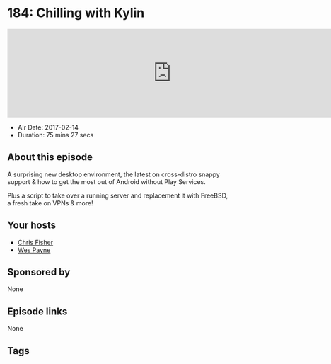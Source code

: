 # 184: Chilling with Kylin

<iframe src="https://player.fireside.fm/v2/RUkczH-V+LuMO1xiJ?theme=dark" width="740" height="200" frameborder="0" scrolling="no"></iframe>

* Air Date: 2017-02-14
* Duration: 75 mins 27 secs

## About this episode

A surprising new desktop environment, the latest on cross-distro snappy support & how to get the most out of Android without Play Services.

Plus a script to take over a running server and replacement it with FreeBSD, a fresh take on VPNs & more!

## Your hosts
* [Chris Fisher](https://linuxunplugged.com/hosts/chrislas)
* [Wes Payne](https://linuxunplugged.com/hosts/wes)

## Sponsored by

None



## Episode links

None



## Tags

